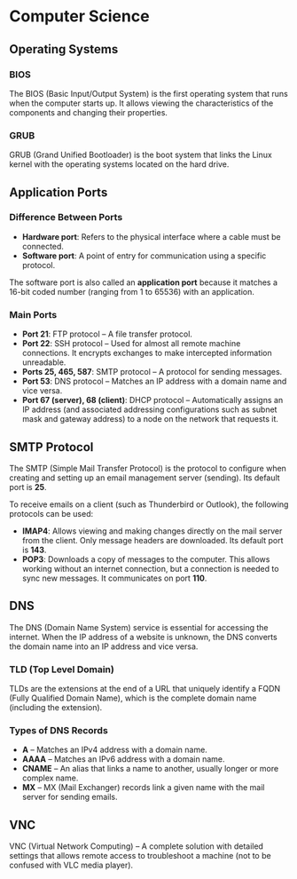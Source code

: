 # Computer Science

## Operating Systems

### BIOS

The BIOS (Basic Input/Output System) is the first operating system that runs when the computer starts up. It allows viewing the characteristics of the components and changing their properties.

### GRUB

GRUB (Grand Unified Bootloader) is the boot system that links the Linux kernel with the operating systems located on the hard drive.

## Application Ports

### Difference Between Ports

- **Hardware port**: Refers to the physical interface where a cable must be connected.
- **Software port**: A point of entry for communication using a specific protocol.

The software port is also called an **application port** because it matches a 16-bit coded number (ranging from 1 to 65536) with an application.

### Main Ports

- **Port 21**: FTP protocol – A file transfer protocol.
- **Port 22**: SSH protocol – Used for almost all remote machine connections. It encrypts exchanges to make intercepted information unreadable.
- **Ports 25, 465, 587**: SMTP protocol – A protocol for sending messages.
- **Port 53**: DNS protocol – Matches an IP address with a domain name and vice versa.
- **Port 67 (server), 68 (client)**: DHCP protocol – Automatically assigns an IP address (and associated addressing configurations such as subnet mask and gateway address) to a node on the network that requests it.

## SMTP Protocol

The SMTP (Simple Mail Transfer Protocol) is the protocol to configure when creating and setting up an email management server (sending). Its default port is **25**.

To receive emails on a client (such as Thunderbird or Outlook), the following protocols can be used:

- **IMAP4**: Allows viewing and making changes directly on the mail server from the client. Only message headers are downloaded. Its default port is **143**.
- **POP3**: Downloads a copy of messages to the computer. This allows working without an internet connection, but a connection is needed to sync new messages. It communicates on port **110**.

## DNS

The DNS (Domain Name System) service is essential for accessing the internet. When the IP address of a website is unknown, the DNS converts the domain name into an IP address and vice versa.

### TLD (Top Level Domain)

TLDs are the extensions at the end of a URL that uniquely identify a FQDN (Fully Qualified Domain Name), which is the complete domain name (including the extension).

### Types of DNS Records

- **A** – Matches an IPv4 address with a domain name.
- **AAAA** – Matches an IPv6 address with a domain name.
- **CNAME** – An alias that links a name to another, usually longer or more complex name.
- **MX** – MX (Mail Exchanger) records link a given name with the mail server for sending emails.

## VNC

VNC (Virtual Network Computing) – A complete solution with detailed settings that allows remote access to troubleshoot a machine (not to be confused with VLC media player).
